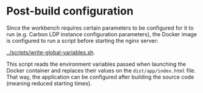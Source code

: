 # Post-build configuration

Since the workbench requires certain parameters to be configured for it to run
(e.g. Carbon LDP instance configuration parameters), the Docker image is configured
to run a script before starting the nginx server: 

[../scripts/write-global-variables.sh](../scripts/write-global-variables.sh).

This script reads the environment variables passed when launching the Docker container
and replaces their values on the `dist/app/index.html` file. That way, the application
can be configured after building the source code (meaning reduced starting times).
